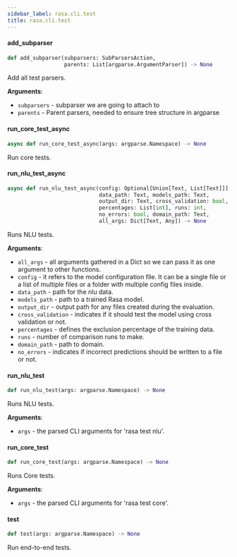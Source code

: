 ```yaml
---
sidebar_label: rasa.cli.test
title: rasa.cli.test
---
```

#### add\_subparser

```python
def add_subparser(subparsers: SubParsersAction,
                  parents: List[argparse.ArgumentParser]) -> None
```

Add all test parsers.

**Arguments**:

- `subparsers` - subparser we are going to attach to
- `parents` - Parent parsers, needed to ensure tree structure in argparse

#### run\_core\_test\_async

```python
async def run_core_test_async(args: argparse.Namespace) -> None
```

Run core tests.

#### run\_nlu\_test\_async

```python
async def run_nlu_test_async(config: Optional[Union[Text, List[Text]]],
                             data_path: Text, models_path: Text,
                             output_dir: Text, cross_validation: bool,
                             percentages: List[int], runs: int,
                             no_errors: bool, domain_path: Text,
                             all_args: Dict[Text, Any]) -> None
```

Runs NLU tests.

**Arguments**:

- `all_args` - all arguments gathered in a Dict so we can pass it as one argument
  to other functions.
- `config` - it refers to the model configuration file. It can be a single file or
  a list of multiple files or a folder with multiple config files inside.
- `data_path` - path for the nlu data.
- `models_path` - path to a trained Rasa model.
- `output_dir` - output path for any files created during the evaluation.
- `cross_validation` - indicates if it should test the model using cross validation
  or not.
- `percentages` - defines the exclusion percentage of the training data.
- `runs` - number of comparison runs to make.
- `domain_path` - path to domain.
- `no_errors` - indicates if incorrect predictions should be written to a file
  or not.

#### run\_nlu\_test

```python
def run_nlu_test(args: argparse.Namespace) -> None
```

Runs NLU tests.

**Arguments**:

- `args` - the parsed CLI arguments for &#x27;rasa test nlu&#x27;.

#### run\_core\_test

```python
def run_core_test(args: argparse.Namespace) -> None
```

Runs Core tests.

**Arguments**:

- `args` - the parsed CLI arguments for &#x27;rasa test core&#x27;.

#### test

```python
def test(args: argparse.Namespace) -> None
```

Run end-to-end tests.

